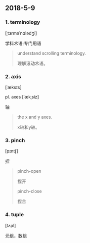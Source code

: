 ## 2018-5-9

### 1. terminology

[ˌtɜrməˈnɑlədʒi]

 学科术语;专门用语

> understand scrolling terminology.
> 
> 理解滚动术语。

### 2. axis

[ˈæksɪs]

pl. axes [ˈækˌsiz]

轴

> the x and y axes.
> 
> x轴和y轴。

### 3. pinch
[pɪntʃ] 

捏

> pinch-open
>
> 捏开
> 
> pinch-close
> 
> 捏合

### 4. tuple

 [tʌpl] 

元组，数组
